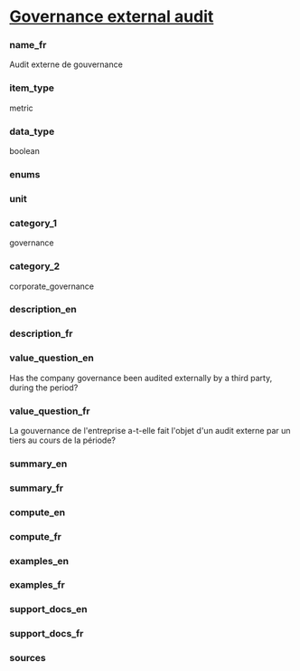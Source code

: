 
# [Governance external audit](#corp_gov_audit_bool)

### name_fr

Audit externe de gouvernance

### item_type

metric

### data_type

boolean

### enums



### unit



### category_1

governance

### category_2

corporate_governance

### description_en



### description_fr



### value_question_en

Has the company governance been audited externally by a third party,
during the period?

### value_question_fr

La gouvernance de l'entreprise a-t-elle fait l'objet d'un audit
externe par un tiers au cours de la période?

### summary_en



### summary_fr



### compute_en



### compute_fr



### examples_en



### examples_fr



### support_docs_en



### support_docs_fr



### sources


            